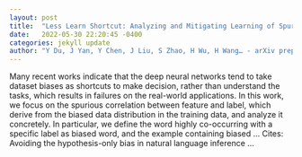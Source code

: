 ```yaml
---
layout: post
title:  "Less Learn Shortcut: Analyzing and Mitigating Learning of Spurious Feature-Label Correlation"
date:   2022-05-30 22:20:45 -0400
categories: jekyll update
author: "Y Du, J Yan, Y Chen, J Liu, S Zhao, H Wu, H Wang… - arXiv preprint arXiv …, 2022"
---
```

Many recent works indicate that the deep neural networks tend to take dataset biases as shortcuts to make decision, rather than understand the tasks, which results in failures on the real-world applications. In this work, we focus on the spurious correlation between feature and label, which derive from the biased data distribution in the training data, and analyze it concretely. In particular, we define the word highly co-occurring with a specific label as biased word, and the example containing biased … Cites: ‪Avoiding the hypothesis-only bias in natural language inference …‬